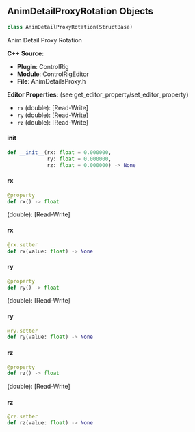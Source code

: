 ## AnimDetailProxyRotation Objects

```python
class AnimDetailProxyRotation(StructBase)
```

Anim Detail Proxy Rotation

**C++ Source:**

- **Plugin**: ControlRig
- **Module**: ControlRigEditor
- **File**: AnimDetailsProxy.h

**Editor Properties:** (see get_editor_property/set_editor_property)

- ``rx`` (double):  [Read-Write]
- ``ry`` (double):  [Read-Write]
- ``rz`` (double):  [Read-Write]

<a id="unreal.AnimDetailProxyRotation.__init__"></a>

#### __init__

```python
def __init__(rx: float = 0.000000,
             ry: float = 0.000000,
             rz: float = 0.000000) -> None
```

<a id="unreal.AnimDetailProxyRotation.rx"></a>

#### rx

```python
@property
def rx() -> float
```

(double):  [Read-Write]

<a id="unreal.AnimDetailProxyRotation.rx"></a>

#### rx

```python
@rx.setter
def rx(value: float) -> None
```

<a id="unreal.AnimDetailProxyRotation.ry"></a>

#### ry

```python
@property
def ry() -> float
```

(double):  [Read-Write]

<a id="unreal.AnimDetailProxyRotation.ry"></a>

#### ry

```python
@ry.setter
def ry(value: float) -> None
```

<a id="unreal.AnimDetailProxyRotation.rz"></a>

#### rz

```python
@property
def rz() -> float
```

(double):  [Read-Write]

<a id="unreal.AnimDetailProxyRotation.rz"></a>

#### rz

```python
@rz.setter
def rz(value: float) -> None
```

<a id="unreal.AnimDetailProxyScale"></a>